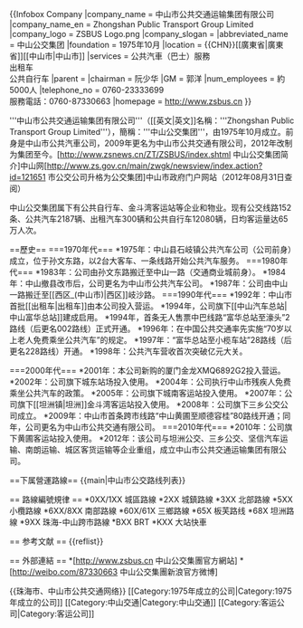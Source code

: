 {{Infobox Company
|company_name = 中山市公共交通运输集团有限公司
|company_name_en = Zhongshan Public Transport Group Limited
|company_logo = ZSBUS Logo.png
|company_slogan = 
|abbreviated_name = 中山公交集团
|foundation = 1975年10月
|location = {{CHN}}[[廣東省|廣東省]][[中山市|中山市]]
|services = 公共汽車（巴士）服務<br>出租车<br>公共自行车
|parent = 
|chairman = 阮少华
|GM = 郭洋
|num_employees = 約5000人
|telephone_no = 0760-23333699<br/>服務電話：0760-87330663
|homepage = http://www.zsbus.cn
}}

'''中山市公共交通运输集团有限公司'''（[[英文|英文]]名稱：'''Zhongshan Public Transport Group Limited'''），簡稱：'''中山公交集团'''，由1975年10月成立。前身是中山市公共汽車公司，2009年更名为中山市公共交通有限公司，2012年改制为集团至今。<ref>[http://www.zsnews.cn/ZT/ZSBUS/index.shtml 中山公交集团简介]中山网</ref><ref>[http://www.zs.gov.cn/main/zwgk/newsview/index.action?id=121651 市公交公司升格为公交集团]中山市政府门户网站（2012年08月31日查阅）</ref>

中山公交集团属下有公共自行车、金斗湾客运站等企业和物业。现有公交线路152条、公共汽车2187辆、出租汽车300辆和公共自行车12080辆，日均客运量达65万人次。

==歷史==
===1970年代===
*1975年：中山县石岐镇公共汽车公司（公司前身）成立，位于孙文东路，以2台大客车、一条线路开始公共汽车服务。
===1980年代===
*1983年：公司由孙文东路搬迁至中山一路（交通商业城前身）。
*1984年：中山撤县改市后，公司更名为中山市公共汽车公司。
*1987年：公司由中山一路搬迁至[[西区_(中山市)|西区]]岐沙路。
===1990年代===
*1992年：中山市首批[[出租车|出租车]]由本公司投入营运。
*1994年，公司旗下[[中山汽车总站|中山富华总站]]建成启用。
*1994年，首条无人售票中巴线路“富华总站至濠头”2路线（后更名002路线）正式开通。
*1996年：在中国公共交通率先实施“70岁以上老人免费乘坐公共汽车”的规定。
*1997年：“富华总站至小榄车站”28路线（后更名228路线）开通。
*1998年：公共汽车营收首次突破亿元大关。

===2000年代===
*2001年：本公司新购的厦门金龙XMQ6892G2投入营运。
*2002年：公司旗下城东站场投入使用。
*2004年：公司执行中山市残疾人免费乘坐公共汽车的政策。
*2005年：公司旗下城南客运站投入使用。
*2007年：公司旗下[[坦洲镇|坦洲]]金斗湾客运站投入使用。
*2008年：公司旗下三乡公交公司成立。
*2009年：中山市首条跨市线路“中山黄圃至顺德容桂”80路线开通；同年，公司更名为中山市公共交通有限公司。
===2010年代===
*2010年：公司旗下黄圃客运站投入使用。
*2012年：该公司与坦洲公交、三乡公交、坚信汽车运输、南朗运输、城区客货运输等企业重组，成立中山市公共交通运输集团有限公司。

==下属營運路線==
{{main|中山市公交路线列表}}

== 路線編號規律 ==
*0XX/1XX 城區路線
*2XX     城鎮路線
*3XX     北部路線
*5XX     小欖路線
*6XX/8XX 南部路線
*60X/61X 三鄉路線
*65X     板芙路线
*68X     坦洲路線
*9XX     珠海-中山跨市路線
*BXX     BRT
*KXX     大站快車

== 参考文献 ==
{{reflist}}

== 外部連結 ==
*[http://www.zsbus.cn 中山公交集團官方網站]
*[http://weibo.com/87330663 中山公交集團新浪官方微博]

{{珠海市、中山市公共交通网络}}
[[Category:1975年成立的公司|Category:1975年成立的公司]]
[[Category:中山交通|Category:中山交通]]
[[Category:客运公司|Category:客运公司]]